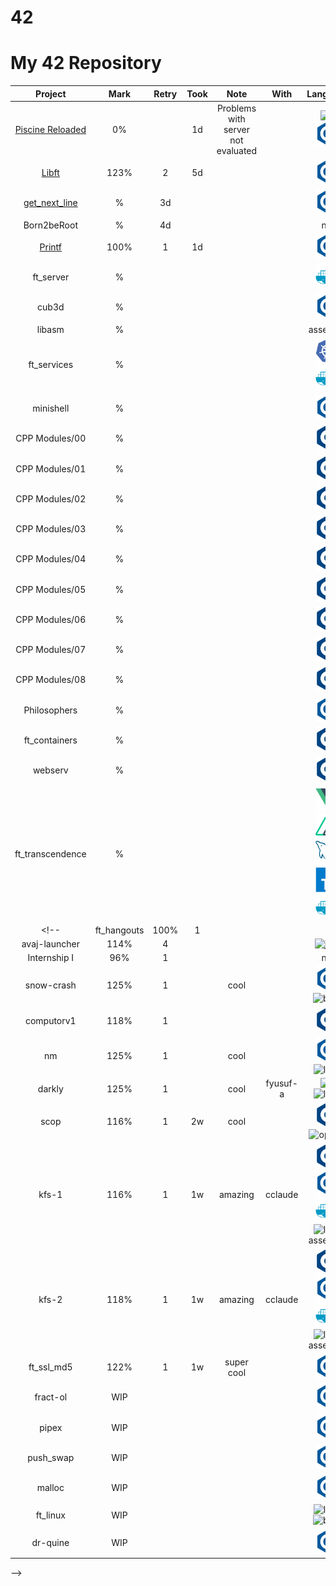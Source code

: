 # 42
# My 42 Repository

|      Project     | Mark | Retry | Took |    Note    |       With      | Language |
|:----------------:|:----:|:-----:|:----:|:----------:|:---------------:|:-:|
|<a href="https://github.com/vasilisalmpanis/42/tree/main/Piscine%20Reloaded">Piscine Reloaded</a>  | 0%   |      |   1d  | Problems with server not evaluated |                 |<img src="https://info.varonis.com/hubfs/UNIX%20LOGO@2x.png" alt="c" width="40" height="40"/> <img src="https://raw.githubusercontent.com/devicons/devicon/master/icons/c/c-plain.svg" alt="c" width="40" height="40"/> |
|       <a href="https://github.com/vasilisalmpanis/42/tree/main/libft">Libft</a>       | 123%    |   2   |  5d  |            |                 | <img src="https://raw.githubusercontent.com/devicons/devicon/master/icons/c/c-plain.svg" alt="c" width="40" height="40"/> |
|   <a href="https://github.com/vasilisalmpanis/42/tree/main/get_next_line">get_next_line</a>  | %    |   3d   |    |            |                 | <img src="https://raw.githubusercontent.com/devicons/devicon/master/icons/c/c-plain.svg" alt="c" width="40" height="40"/> |
|      Born2beRoot     | %    |   4d   |    |            |                 | n/a |
|     <a href="https://github.com/vasilisalmpanis/42/tree/main/ft_printf">Printf</a>    | 100%  |    1  |  1d  |            |                 |  <img src="https://raw.githubusercontent.com/devicons/devicon/master/icons/c/c-plain.svg" alt="c" width="40" height="40"/> |
|     ft_server    | %    |      |    |            |                 | <img src="https://raw.githubusercontent.com/devicons/devicon/master/icons/docker/docker-plain.svg" alt="docker" width="40" height="40"/> |
|       cub3d      | %    |      |    |            |                 | <img src="https://raw.githubusercontent.com/devicons/devicon/master/icons/c/c-plain.svg" alt="c" width="40" height="40"/> |
|      libasm      | %    |      |    |             |                 | assembly |
|    ft_services   | %    |      |    |             |                 | <img src="https://raw.githubusercontent.com/devicons/devicon/master/icons/kubernetes/kubernetes-plain.svg" alt="kubernetes" width="40" height="40"/> <img src="https://raw.githubusercontent.com/devicons/devicon/master/icons/docker/docker-plain.svg" alt="docker" width="40" height="40"/> |
|     minishell    | %    |      |    |             |                 | <img src="https://raw.githubusercontent.com/devicons/devicon/master/icons/c/c-plain.svg" alt="c" width="40" height="40"/> |
|  CPP Modules/00  | %    |      |    |            |                 | <img src="https://raw.githubusercontent.com/devicons/devicon/master/icons/cplusplus/cplusplus-plain.svg" alt="cpp" width="40" height="40"/> |
|  CPP Modules/01  | %    |      |    |            |                 | <img src="https://raw.githubusercontent.com/devicons/devicon/master/icons/cplusplus/cplusplus-plain.svg" alt="cpp" width="40" height="40"/> |
|  CPP Modules/02  | %    |      |   |            |                 | <img src="https://raw.githubusercontent.com/devicons/devicon/master/icons/cplusplus/cplusplus-plain.svg" alt="cpp" width="40" height="40"/> |
|  CPP Modules/03  | %    |      |    |           |                 | <img src="https://raw.githubusercontent.com/devicons/devicon/master/icons/cplusplus/cplusplus-plain.svg" alt="cpp" width="40" height="40"/> |
|  CPP Modules/04  | %    |      |   |            |                 | <img src="https://raw.githubusercontent.com/devicons/devicon/master/icons/cplusplus/cplusplus-plain.svg" alt="cpp" width="40" height="40"/> |
|  CPP Modules/05  | %    |      |   |            |                 | <img src="https://raw.githubusercontent.com/devicons/devicon/master/icons/cplusplus/cplusplus-plain.svg" alt="cpp" width="40" height="40"/> |
|  CPP Modules/06  | %    |      |    |            |                 | <img src="https://raw.githubusercontent.com/devicons/devicon/master/icons/cplusplus/cplusplus-plain.svg" alt="cpp" width="40" height="40"/> |
|  CPP Modules/07  | %    |      |    |            |                 | <img src="https://raw.githubusercontent.com/devicons/devicon/master/icons/cplusplus/cplusplus-plain.svg" alt="cpp" width="40" height="40"/> |
|  CPP Modules/08  | %    |      |   |            |                 | <img src="https://raw.githubusercontent.com/devicons/devicon/master/icons/cplusplus/cplusplus-plain.svg" alt="cpp" width="40" height="40"/> |
|   Philosophers   | %    |      |    |           |                 | <img src="https://raw.githubusercontent.com/devicons/devicon/master/icons/c/c-plain.svg" alt="c" width="40" height="40"/> |
|   ft_containers  | %    |      |    |            |                 | <img src="https://raw.githubusercontent.com/devicons/devicon/master/icons/cplusplus/cplusplus-plain.svg" alt="cpp" width="40" height="40"/> |
|      webserv     | %    |      |    |            |                  | <img src="https://raw.githubusercontent.com/devicons/devicon/master/icons/cplusplus/cplusplus-plain.svg" alt="cpp" width="40" height="40"/> |
| ft_transcendence | %    |      |    |            |                   | <img src="https://raw.githubusercontent.com/devicons/devicon/master/icons/vuejs/vuejs-original.svg" alt="vuejs" width="40" height="40"/> <img src="https://raw.githubusercontent.com/devicons/devicon/master/icons/nuxtjs/nuxtjs-original.svg" alt="nuxtjs" width="40" height="40"/> <img src="https://raw.githubusercontent.com/devicons/devicon/master/icons/mysql/mysql-plain.svg" alt="mysql" width="40" height="40"/> <img src="https://raw.githubusercontent.com/devicons/devicon/master/icons/typescript/typescript-plain.svg" alt="typescript" width="40" height="40"/> <img src="https://raw.githubusercontent.com/devicons/devicon/master/icons/docker/docker-plain.svg" alt="docker" width="40" height="40"/> |
<!-- |    ft_hangouts   | 100% |   1   |     |            |                 | <img src="https://raw.githubusercontent.com/devicons/devicon/master/icons/java/java-plain.svg" alt="java" width="40" height="40"/> <img src="https://raw.githubusercontent.com/devicons/devicon/master/icons/android/android-plain.svg" alt="android" width="40" height="40"/> |
|   avaj-launcher  | 114% |   4   |     |            |                 | <img src="https://raw.githubusercontent.com/devicons/devicon/master/icons/java/java-plain.svg" alt="java" width="40" height="40"/> |
|   Internship I   |  96% |   1   |     |            |                 | n/a |
|    snow-crash    | 125% |   1   |     |    cool    |                 | <img src="https://raw.githubusercontent.com/devicons/devicon/master/icons/c/c-plain.svg" alt="c" width="40" height="40"/> <img src="https://raw.githubusercontent.com/devicons/devicon/master/icons/bash/bash-original.svg" alt="bash" width="40" height="40"/> |
|    computorv1    | 118% |   1   |     |            |                 | <img src="https://raw.githubusercontent.com/devicons/devicon/master/icons/cplusplus/cplusplus-plain.svg" alt="cpp" width="40" height="40"/> |
|        nm        | 125% |   1   |    |    cool    |                 | <img src="https://raw.githubusercontent.com/devicons/devicon/master/icons/c/c-plain.svg" alt="c" width="40" height="40"/> <img src="https://raw.githubusercontent.com/devicons/devicon/master/icons/linux/linux-original.svg" alt="linux" width="40" height="40"/> |
|      darkly      | 125% |   1   |     |    cool    | fyusuf-a        | <img src="https://raw.githubusercontent.com/devicons/devicon/master/icons/php/php-plain.svg" alt="c" width="40" height="40"/> <img src="https://raw.githubusercontent.com/devicons/devicon/master/icons/linux/linux-original.svg" alt="linux" width="40" height="40"/> |
|       scop       | 116% |   1   |   2w  |    cool    |                 | <img src="https://raw.githubusercontent.com/devicons/devicon/master/icons/cplusplus/cplusplus-plain.svg" alt="cpp" width="40" height="40"/> <img src="https://raw.githubusercontent.com/devicons/devicon/master/icons/opengl/opengl-plain.svg" alt="opengl" width="40" height="40"/> |
|       kfs-1      | 116% |   1   |   1w  |   amazing   |    cclaude     | <img src="https://raw.githubusercontent.com/devicons/devicon/master/icons/cplusplus/cplusplus-plain.svg" alt="cpp" width="40" height="40"/> <img src="https://raw.githubusercontent.com/devicons/devicon/master/icons/c/c-plain.svg" alt="c" width="40" height="40"/> <img src="https://raw.githubusercontent.com/devicons/devicon/master/icons/docker/docker-plain.svg" alt="docker" width="40" height="40"/> <img src="https://raw.githubusercontent.com/devicons/devicon/master/icons/linux/linux-original.svg" alt="linux" width="40" height="40"/> assembly |
|       kfs-2      | 118% |   1   |   1w  |   amazing   |    cclaude     | <img src="https://raw.githubusercontent.com/devicons/devicon/master/icons/cplusplus/cplusplus-plain.svg" alt="cpp" width="40" height="40"/> <img src="https://raw.githubusercontent.com/devicons/devicon/master/icons/c/c-plain.svg" alt="c" width="40" height="40"/> <img src="https://raw.githubusercontent.com/devicons/devicon/master/icons/docker/docker-plain.svg" alt="docker" width="40" height="40"/> <img src="https://raw.githubusercontent.com/devicons/devicon/master/icons/linux/linux-original.svg" alt="linux" width="40" height="40"/> assembly |
|    ft_ssl_md5    | 122% |   1   |   1w  | super cool |                 | <img src="https://raw.githubusercontent.com/devicons/devicon/master/icons/c/c-plain.svg" alt="c" width="40" height="40"/> |
|     fract-ol     |  WIP |       |       |            |                 | <img src="https://raw.githubusercontent.com/devicons/devicon/master/icons/c/c-plain.svg" alt="c" width="40" height="40"/> |
|      pipex       |  WIP |       |       |            |                 | <img src="https://raw.githubusercontent.com/devicons/devicon/master/icons/c/c-plain.svg" alt="c" width="40" height="40"/> |
|    push_swap     |  WIP |       |       |            |                 | <img src="https://raw.githubusercontent.com/devicons/devicon/master/icons/c/c-plain.svg" alt="c" width="40" height="40"/> |
|      malloc      |  WIP |       |       |            |                 | <img src="https://raw.githubusercontent.com/devicons/devicon/master/icons/c/c-plain.svg" alt="c" width="40" height="40"/> |
|     ft_linux     |  WIP |       |       |            |                 | <img src="https://raw.githubusercontent.com/devicons/devicon/master/icons/linux/linux-original.svg" alt="linux" width="40" height="40"/> <img src="https://raw.githubusercontent.com/devicons/devicon/master/icons/bash/bash-original.svg" alt="bash" width="40" height="40"/> |
|     dr-quine     |  WIP |       |       |            |                 | <img src="https://raw.githubusercontent.com/devicons/devicon/master/icons/c/c-plain.svg" alt="c" width="40" height="40"/> |
 -->
